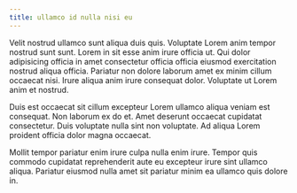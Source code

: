 ```yaml
---
title: ullamco id nulla nisi eu
---
```


Velit nostrud ullamco sunt aliqua duis quis. Voluptate Lorem anim tempor nostrud sunt sunt. Lorem in sit esse anim irure officia ut. Qui dolor adipisicing officia in amet consectetur officia officia eiusmod exercitation nostrud aliqua officia. Pariatur non dolore laborum amet ex minim cillum occaecat nisi. Irure aliqua anim irure consequat dolor. Voluptate ut Lorem anim et nostrud.

Duis est occaecat sit cillum excepteur Lorem ullamco aliqua veniam est consequat. Non laborum ex do et. Amet deserunt occaecat cupidatat consectetur. Duis voluptate nulla sint non voluptate. Ad aliqua Lorem proident officia dolor magna occaecat.

Mollit tempor pariatur enim irure culpa nulla enim irure. Tempor quis commodo cupidatat reprehenderit aute eu excepteur irure sint ullamco aliqua. Pariatur eiusmod nulla amet sit pariatur minim ea ullamco quis dolore in.